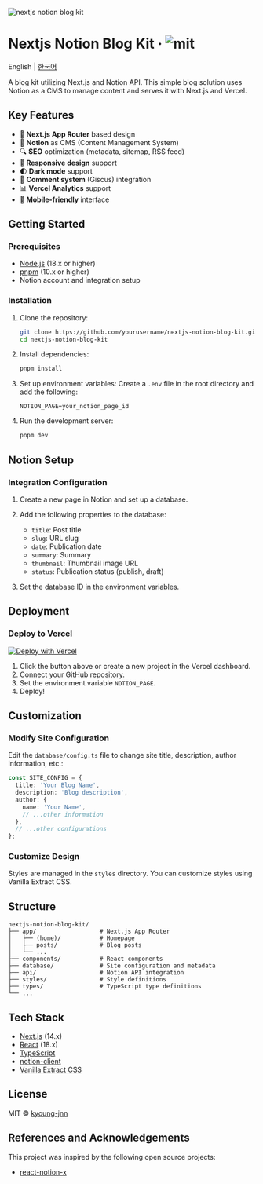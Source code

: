 ![nextjs notion blog kit](https://github.com/user-attachments/assets/7809ed89-91c7-42b2-946d-a7781ebd8389)

# Nextjs Notion Blog Kit · ![mit](https://img.shields.io/badge/license-MIT-FF0000)

English | [한국어](README.ko.md)

A blog kit utilizing Next.js and Notion API. This simple blog solution uses Notion as a CMS to manage content and serves it with Next.js and Vercel.

## Key Features

- 🚀 **Next.js App Router** based design
- 📝 **Notion** as CMS (Content Management System)
- 🔍 **SEO** optimization (metadata, sitemap, RSS feed)
- 🎨 **Responsive design** support
- 🌓 **Dark mode** support
- 💬 **Comment system** (Giscus) integration
- 📊 **Vercel Analytics** support
- 📱 **Mobile-friendly** interface

## Getting Started

### Prerequisites

- [Node.js](https://nodejs.org/) (18.x or higher)
- [pnpm](https://pnpm.io/) (10.x or higher)
- Notion account and integration setup

### Installation

1. Clone the repository:

   ```bash
   git clone https://github.com/yourusername/nextjs-notion-blog-kit.git
   cd nextjs-notion-blog-kit
   ```

2. Install dependencies:

   ```bash
   pnpm install
   ```

3. Set up environment variables:
   Create a `.env` file in the root directory and add the following:

   ```
   NOTION_PAGE=your_notion_page_id
   ```

4. Run the development server:
   ```bash
   pnpm dev
   ```

## Notion Setup

### Integration Configuration

1. Create a new page in Notion and set up a database.
2. Add the following properties to the database:

   - `title`: Post title
   - `slug`: URL slug
   - `date`: Publication date
   - `summary`: Summary
   - `thumbnail`: Thumbnail image URL
   - `status`: Publication status (publish, draft)

3. Set the database ID in the environment variables.

## Deployment

### Deploy to Vercel

[![Deploy with Vercel](https://vercel.com/button)](https://vercel.com/new/clone?repository-url=https%3A%2F%2Fgithub.com%2Fyourusername%2Fnextjs-notion-blog-kit)

1. Click the button above or create a new project in the Vercel dashboard.
2. Connect your GitHub repository.
3. Set the environment variable `NOTION_PAGE`.
4. Deploy!

## Customization

### Modify Site Configuration

Edit the `database/config.ts` file to change site title, description, author information, etc.:

```typescript
const SITE_CONFIG = {
  title: 'Your Blog Name',
  description: 'Blog description',
  author: {
    name: 'Your Name',
    // ...other information
  },
  // ...other configurations
};
```

### Customize Design

Styles are managed in the `styles` directory. You can customize styles using Vanilla Extract CSS.

## Structure

```
nextjs-notion-blog-kit/
├── app/                  # Next.js App Router
│   ├── (home)/           # Homepage
│   ├── posts/            # Blog posts
│   └── ...
├── components/           # React components
├── database/             # Site configuration and metadata
├── api/                  # Notion API integration
├── styles/               # Style definitions
├── types/                # TypeScript type definitions
└── ...
```

## Tech Stack

- [Next.js](https://nextjs.org/) (14.x)
- [React](https://reactjs.org/) (18.x)
- [TypeScript](https://www.typescriptlang.org/)
- [notion-client](https://github.com/NotionX/react-notion-x)
- [Vanilla Extract CSS](https://vanilla-extract.style/)

## License

MIT © [kyoung-jnn](https://github.com/kyoung-jnn)

## References and Acknowledgements

This project was inspired by the following open source projects:

- [react-notion-x](https://github.com/NotionX/react-notion-x)
